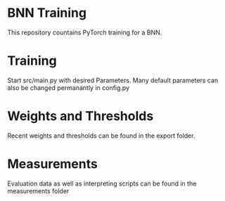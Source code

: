 # BNN Training
This repository countains PyTorch training for a BNN.

# Training
Start src/main.py with desired Parameters. Many default parameters can also be changed permanantly in config.py

# Weights and Thresholds
Recent weights and thresholds can be found in the export folder.

# Measurements
Evaluation data as well as interpreting scripts can be found in the measurements folder
